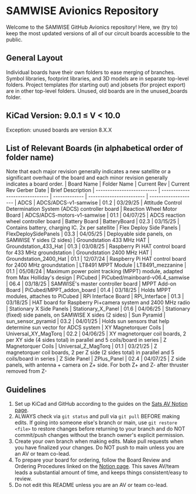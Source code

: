 # SAMWISE Avionics Repository
Welcome to the SAMWISE GitHub Avionics repository! Here, we (try to) keep the most updated versions of all of our circuit boards accessible to the public.

## General Layout
Individual boards have their own folders to ease merging of branches. Symbol libraries, footprint libraries, and 3D models are in separate top-level folders. Project templates (for starting out) and jobsets (for project export) are in other top-level folders. Unused, old boards are in the unused_boards folder.

## KiCad Version: 9.0.1 ≤ V < 10.0
Exception: unused boards are version 8.X.X

## List of Relevant Boards (in alphabetical order of folder name)
Note that each major revision generally indicates a new satellite or a significant overhaul of the board and each minor revision generally indicates a board order.
|        Board Name          |          Folder Name           |  Current Rev  |  Current Rev Gerber Date  |  Brief Description
| -------------------------- | ------------------------------ | ------------- | ------------------------  | --------------------
| ADCS                       | ADCS/ADCS-v1-samwise  | 01.2       | 03/29/25                   | Attitude Control Determination System (ADCS) controller board
| Reaction Wheel Motor Board | ADCS/ADCS-motors-v1-samwise  | 01.1       | 04/07/25                   | ADCS reaction wheel controller board
| Battery Board           | BatteryBoard                   | 02.3          | 03/15/25                  | Contains battery, charging IC. 2x per satellite
| Flex Deploy Side Panels    | FlexDeploySidePanels           | 03.3          | 04/05/25                  | Deployable side panels, on SAMWISE Y sides (2 sides)
| Groundstation 433 MHz HAT  | Groundstation_433_Hat          | 01.3         | 03/08/25                  | Raspberry Pi HAT control board for 433 MHz groundstation
| Groundstation 2400 MHz HAT | Groundstation_2400_Hat         | 01.1         | 12/07/24                  | Raspberry Pi HAT control board for 2400 MHz groundstation
| LT8491 MPPT Module         | LT8491_mezzanine               | 01.1       | 05/08/24                  | Maximum power point tracking (MPPT) module, adapted from Max Holliday's design
| PiCubed                    | PiCubed/mainboard-v06.4_samwise | 06.4          | 03/18/25                  | SAMWISE's master controller board
| MPPT Add-on Board             | PiCubed/MPPT_addon_board       | 01.4         | 03/18/25                  | Holds MPPT modules, attaches to PiCubed
| RPi Interface Board        | RPi_Interface                  | 01.3         | 03/18/25                  | HAT board for Raspberry Pi+camera system and 2400 MHz radio
| Stationary X Side Panels   | Stationary_X_Panel             | 01.6          | 04/06/25                  | Stationary (fixed) side panels, on SAMWISE X sides (2 sides)
| Sun Pyramid                | sun_sensor_pyramid      | 03.2       | 04/01/25              | Holds sun sensors that help determine sun vector for ADCS system
| XY Magnetorquer Coils      | Universal_XY_MagTorq           | 02.2         | 04/06/25                  | XY magnetorquer coil boards, 2 per XY side (4 sides total) in parallel and 5 coils/board in series
| Z Magnetorquer Coils       | Universal_Z_MagTorq            | 01.1         | 03/21/25                 | Z magnetorquer coil boards, 2 per Z side (2 sides total) in parallel and 5 coils/board in series
| Z Side Panel               | ZPlus_Panel                    | 02.4          | 04/07/25                  | Z side panels, with antenna + camera on Z+ side. For both Z+ and Z- after thruster removed from Z-

## Guidelines
1. Set up KiCad and GitHub according to the guides on the [Sats AV Notion page](https://ssisatellites.notion.site/Avionics-4ecec69fa093445191cafdee6dff3940).
2. ALWAYS check via `git status` and pull via `git pull` BEFORE making edits. If going into someone else's branch or main, use `git restore <file>` to restore changes before returning to your branch and do NOT commit/push changes without the branch owner's explicit permission.
3. Create your own branch when making edits. Make pull requests when you have finalized your changes. Do NOT push to main unless you are an AV or team co-lead.
4. To prepare your board for ordering, follow the Board Review and Ordering Procedures linked on the [Notion page](https://ssisatellites.notion.site/Avionics-4ecec69fa093445191cafdee6dff3940). This saves AV/team leads a substantial amount of time, and keeps things consistent/easy to review.
5. Do not edit this README unless you are an AV or team co-lead.